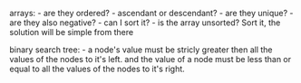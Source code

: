 arrays:
	- are they ordered?
	- ascendant or descendant?
	- are they unique?
	- are they also negative?
	- can I sort it?
	- is the array unsorted? Sort it, the solution will be simple from there

binary search tree:
	- a node's value must be stricly greater then 
		all the values of the nodes to it's left.
		and the value of a node must be less than or equal to 
		all the values of the nodes to it's right.
